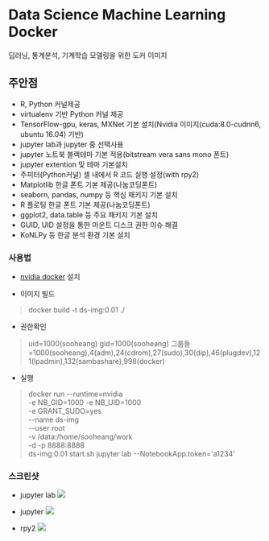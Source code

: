 # Data Science Machine Learning Docker 

딥러닝, 통계분석, 기계학습 모델링을 위한 도커 이미지

## 주안점 

- R, Python 커널제공 
- virtualenv 기반 Python 커널 제공
- TensorFlow-gpu, keras, MXNet 기본 설치(Nvidia 이미지(cuda:8.0-cudnn6, ubuntu 16.04) 기반)
- jupyter lab과 jupyter 중 선택사용
- jupyter 노트북 블랙테마 기본 적용(bitstream vera sans mono 폰트) 
- jupyter extention 및 테마 기본설치
- 주피터(Python커널) 셀 내에서 R 코드 실행 설정(with rpy2) 
- Matplotlib 한글 폰트 기본 제공(나눔코딩폰트)
- seaborn, pandas, numpy 등 핵심 패키지 기본 설치
- R 플로팅 한글 폰트 기본 제공(나눔코딩폰트)
- ggplot2, data.table 등 주요 패키지 기본 설치 
- GUID, UID 설정을 통한 마운트 디스크 권한 이슈 해결
- KoNLPy 등 한글 분석 환경 기본 설치


### 사용법

- [nvidia docker](https://github.com/NVIDIA/nvidia-docker) 설치

- 이미지 빌드 

> docker build -t ds-img:0.01 ./ 


- 권한확인 

> uid=1000(sooheang) gid=1000(sooheang) 그룹들=1000(sooheang),4(adm),24(cdrom),27(sudo),30(dip),46(plugdev),121(lpadmin),132(sambashare),998(docker)
- 실행

> docker run --runtime=nvidia \
-e NB_GID=1000  -e NB_UID=1000 \
 -e GRANT_SUDO=yes \
--name ds-img \
--user root \
-v /data:/home/sooheang/work \
-d -p 8888:8888 \
ds-img:0.01 start.sh jupyter lab --NotebookApp.token='a1234'


### 스크린샷 


- jupyter lab 
![](image/jupyter.png)

- jupyter 
![](image/jupyter_basic.png)

- rpy2
![](image/rpy.png)

